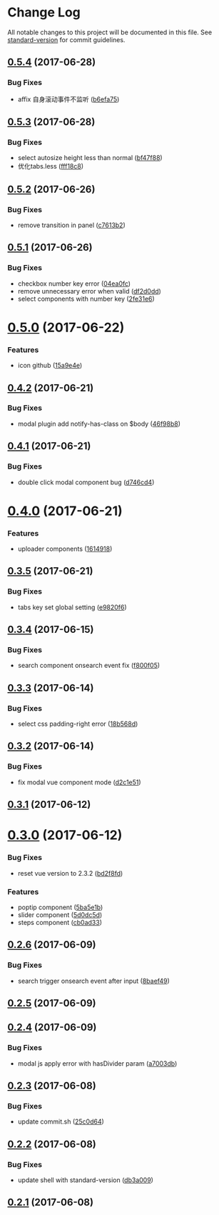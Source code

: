 # Change Log

All notable changes to this project will be documented in this file. See [standard-version](https://github.com/conventional-changelog/standard-version) for commit guidelines.

<a name="0.5.4"></a>
## [0.5.4](https://github.com/heyui/heyui/compare/v0.5.3...v0.5.4) (2017-06-28)


### Bug Fixes

* affix 自身滚动事件不监听 ([b6efa75](https://github.com/heyui/heyui/commit/b6efa75))



<a name="0.5.3"></a>
## [0.5.3](https://github.com/heyui/heyui/compare/v0.5.2...v0.5.3) (2017-06-28)


### Bug Fixes

* select autosize height less than normal ([bf47f88](https://github.com/heyui/heyui/commit/bf47f88))
* 优化tabs.less ([fff18c8](https://github.com/heyui/heyui/commit/fff18c8))



<a name="0.5.2"></a>
## [0.5.2](https://github.com/heyui/heyui/compare/v0.5.1...v0.5.2) (2017-06-26)


### Bug Fixes

* remove transition in panel ([c7613b2](https://github.com/heyui/heyui/commit/c7613b2))



<a name="0.5.1"></a>
## [0.5.1](https://github.com/heyui/heyui/compare/v0.5.0...v0.5.1) (2017-06-26)


### Bug Fixes

* checkbox number key error ([04ea0fc](https://github.com/heyui/heyui/commit/04ea0fc))
* remove unnecessary error when valid ([df2d0dd](https://github.com/heyui/heyui/commit/df2d0dd))
* select components with number key ([2fe31e6](https://github.com/heyui/heyui/commit/2fe31e6))



<a name="0.5.0"></a>
# [0.5.0](https://github.com/heyui/heyui/compare/v0.4.2...v0.5.0) (2017-06-22)


### Features

* icon github ([15a9e4e](https://github.com/heyui/heyui/commit/15a9e4e))



<a name="0.4.2"></a>
## [0.4.2](https://github.com/heyui/heyui/compare/v0.4.1...v0.4.2) (2017-06-21)


### Bug Fixes

* modal plugin add notify-has-class on $body ([46f98b8](https://github.com/heyui/heyui/commit/46f98b8))



<a name="0.4.1"></a>
## [0.4.1](https://github.com/heyui/heyui/compare/v0.4.0...v0.4.1) (2017-06-21)


### Bug Fixes

* double click modal component bug ([d746cd4](https://github.com/heyui/heyui/commit/d746cd4))



<a name="0.4.0"></a>
# [0.4.0](https://github.com/heyui/heyui/compare/v0.3.5...v0.4.0) (2017-06-21)


### Features

* uploader components ([1614918](https://github.com/heyui/heyui/commit/1614918))



<a name="0.3.5"></a>
## [0.3.5](https://github.com/heyui/heyui/compare/v0.3.4...v0.3.5) (2017-06-21)


### Bug Fixes

* tabs key set global setting ([e9820f6](https://github.com/heyui/heyui/commit/e9820f6))



<a name="0.3.4"></a>
## [0.3.4](https://github.com/heyui/heyui/compare/v0.3.3...v0.3.4) (2017-06-15)


### Bug Fixes

* search component onsearch event fix ([f800f05](https://github.com/heyui/heyui/commit/f800f05))



<a name="0.3.3"></a>
## [0.3.3](https://github.com/heyui/heyui/compare/v0.3.2...v0.3.3) (2017-06-14)


### Bug Fixes

* select css padding-right error ([18b568d](https://github.com/heyui/heyui/commit/18b568d))



<a name="0.3.2"></a>
## [0.3.2](https://github.com/heyui/heyui/compare/v0.3.1...v0.3.2) (2017-06-14)


### Bug Fixes

* fix modal vue component mode ([d2c1e51](https://github.com/heyui/heyui/commit/d2c1e51))



<a name="0.3.1"></a>
## [0.3.1](https://github.com/heyui/heyui/compare/v0.3.0...v0.3.1) (2017-06-12)



<a name="0.3.0"></a>
# [0.3.0](https://github.com/heyui/heyui/compare/v0.2.6...v0.3.0) (2017-06-12)


### Bug Fixes

* reset vue version to 2.3.2 ([bd2f8fd](https://github.com/heyui/heyui/commit/bd2f8fd))


### Features

* poptip component ([5ba5e1b](https://github.com/heyui/heyui/commit/5ba5e1b))
* slider component ([5d0dc5d](https://github.com/heyui/heyui/commit/5d0dc5d))
* steps component ([cb0ad33](https://github.com/heyui/heyui/commit/cb0ad33))



<a name="0.2.6"></a>
## [0.2.6](https://github.com/heyui/heyui/compare/v0.2.5...v0.2.6) (2017-06-09)


### Bug Fixes

* search trigger onsearch event after input ([8baef49](https://github.com/heyui/heyui/commit/8baef49))



<a name="0.2.5"></a>
## [0.2.5](https://github.com/heyui/heyui/compare/v0.2.4...v0.2.5) (2017-06-09)



<a name="0.2.4"></a>
## [0.2.4](https://github.com/heyui/heyui/compare/v0.2.3...v0.2.4) (2017-06-09)


### Bug Fixes

* modal js apply error with hasDivider param ([a7003db](https://github.com/heyui/heyui/commit/a7003db))



<a name="0.2.3"></a>
## [0.2.3](https://github.com/heyui/heyui/compare/v0.2.2...v0.2.3) (2017-06-08)


### Bug Fixes

* update commit.sh ([25c0d64](https://github.com/heyui/heyui/commit/25c0d64))



<a name="0.2.2"></a>
## [0.2.2](https://github.com/heyui/heyui/compare/v0.2.1...v0.2.2) (2017-06-08)


### Bug Fixes

* update shell with standard-version ([db3a009](https://github.com/heyui/heyui/commit/db3a009))



<a name="0.2.1"></a>
## [0.2.1](https://github.com/heyui/heyui/compare/v0.2.0...v0.2.1) (2017-06-08)
